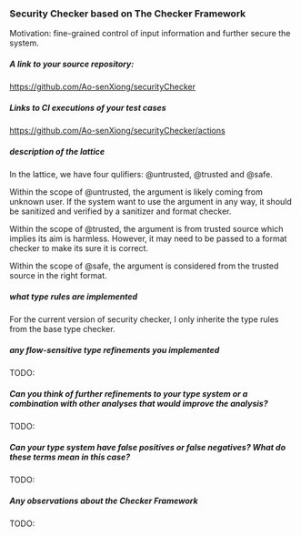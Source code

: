 ### Security Checker based on The Checker Framework
Motivation: fine-grained control of input information and further secure the system.

##### A link to your source repository:
https://github.com/Ao-senXiong/securityChecker
##### Links to CI executions of your test cases
https://github.com/Ao-senXiong/securityChecker/actions


##### description of the lattice
In the lattice, we have four qulifiers: @untrusted, @trusted and @safe.

Within the scope of @untrusted, 
the argument is likely coming from unknown user.
If the system want to use the argument in any way, 
it should be sanitized and verified by a sanitizer and format checker.

Within the scope of @trusted, 
the argument is from trusted source which implies its aim is harmless.
However, it may need to be passed to a format checker to make its sure it is correct.

Within the scope of @safe,
the argument is considered from the trusted source in the right format.

##### what type rules are implemented

For the current version of security checker, 
I only inherite the type rules from the base type checker. 

##### any flow-sensitive type refinements you implemented

TODO:

##### Can you think of further refinements to your type system or a combination with other analyses that would improve the analysis?

TODO:

##### Can your type system have false positives or false negatives? What do these terms mean in this case?

TODO:

##### Any observations about the Checker Framework

TODO:
